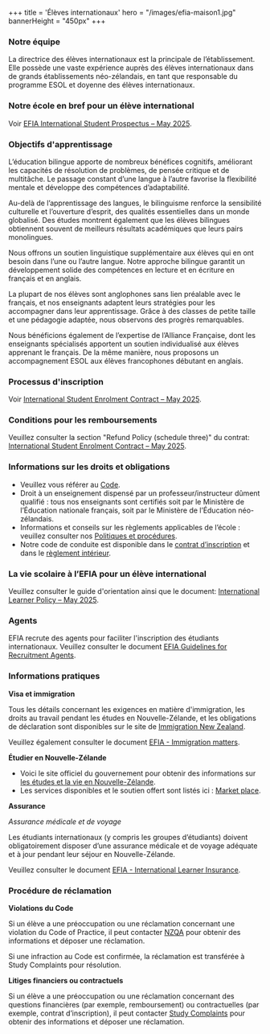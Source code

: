 +++
title = 'Élèves internationaux'
hero = "/images/efia-maison1.jpg"
bannerHeight = "450px"
+++

### Notre équipe

La directrice des élèves internationaux est la principale de l’établissement. Elle possède une vaste expérience auprès des élèves internationaux dans de grands établissements néo-zélandais, en tant que responsable du programme ESOL et doyenne des élèves internationaux.

### Notre école en bref pour un élève international

Voir [EFIA International Student Prospectus – May 2025](/efia_international_prospectus_may_2025.pdf).

### Objectifs d'apprentissage 

L’éducation bilingue apporte de nombreux bénéfices cognitifs, améliorant les capacités de résolution de problèmes, de pensée critique et de multitâche. Le passage constant d’une langue à l’autre favorise la flexibilité mentale et développe des compétences d’adaptabilité.

Au-delà de l’apprentissage des langues, le bilinguisme renforce la sensibilité culturelle et l’ouverture d’esprit, des qualités essentielles dans un monde globalisé. Des études montrent également que les élèves bilingues obtiennent souvent de meilleurs résultats académiques que leurs pairs monolingues.

Nous offrons un soutien linguistique supplémentaire aux élèves qui en ont besoin dans l’une ou l’autre langue. Notre approche bilingue garantit un développement solide des compétences en lecture et en écriture en français et en anglais.

La plupart de nos élèves sont anglophones sans lien préalable avec le français, et nos enseignants adaptent leurs stratégies pour les accompagner dans leur apprentissage. Grâce à des classes de petite taille et une pédagogie adaptée, nous observons des progrès remarquables.

Nous bénéficions également de l’expertise de l’Alliance Française, dont les enseignants spécialisés apportent un soutien individualisé aux élèves apprenant le français. De la même manière, nous proposons un accompagnement ESOL aux élèves francophones débutant en anglais.

### Processus d'inscription

Voir [International Student Enrolment Contract – May 2025](/efia_international_student_enrolment_contract_may_2025.pdf).

### Conditions pour les remboursements

Veuillez consulter la section "Refund Policy (schedule three)" du contrat: [International Student Enrolment Contract – May 2025](/efia_international_student_policy_may_2025.pdf).

### Informations sur les droits et obligations

* Veuillez vous référer au [Code](https://www2.nzqa.govt.nz/assets/Tertiary/The-Code/Guidelines-for-Code-Signatory-Schools.pdf).
* Droit à un enseignement dispensé par un professeur/instructeur dûment qualifié : tous nos enseignants sont certifiés soit par le Ministère de l’Éducation nationale français, soit par le Ministère de l’Éducation néo-zélandais.
* Informations et conseils sur les règlements applicables de l’école : veuillez consulter nos [Politiques et procédures](/fr/school-life/policies-and-procedures).
* Notre code de conduite est disponible dans le [contrat d’inscription](/efia_international_student_enrolment_contract_may_2025.pdf) et dans le [règlement intérieur](/reglement_interieur_mai_2025.pdf).

### La vie scolaire à l’EFIA pour un élève international

Veuillez consulter le guide d'orientation ainsi que le document: [International Learner Policy – May 2025](/efia_international_student_policy_may_2025.pdf).


### Agents

EFIA recrute des agents pour faciliter l'inscription des étudiants internationaux. Veuillez consulter le document [EFIA Guidelines for Recruitment Agents](/efia_guidelines_for_recruitment_agents.pdf).

### Informations pratiques

**Visa et immigration**

Tous les détails concernant les exigences en matière d'immigration, les droits au travail pendant les études en Nouvelle-Zélande, et les obligations de déclaration sont disponibles sur le site de [Immigration New Zealand](https://www.immigration.govt.nz/).

Veuillez également consulter le document [EFIA - Immigration matters](/efia_immigration_matters.pdf).

**Étudier en Nouvelle-Zélande**

* Voici le site officiel du gouvernement pour obtenir des informations sur [les études et la vie en Nouvelle-Zélande](https://www.naumainz.studywithnewzealand.govt.nz/).
* Les services disponibles et le soutien offert sont listés ici : [Market place](https://sieba.nz/marketplace/).

**Assurance**

*Assurance médicale et de voyage*

Les étudiants internationaux (y compris les groupes d’étudiants) doivent obligatoirement disposer d’une assurance médicale et de voyage adéquate et à jour pendant leur séjour en Nouvelle-Zélande.

Veuillez consulter le document [EFIA - International Learner Insurance](/efia_international_learner_insurance_may_2025.pdf).

### Procédure de réclamation

**Violations du Code**

Si un élève a une préoccupation ou une réclamation concernant une violation du Code of Practice, il peut contacter [NZQA](https://www2.nzqa.govt.nz/tertiary/the-code/the-code-for-learners/learner-complaints/) pour obtenir des informations et déposer une réclamation.

Si une infraction au Code est confirmée, la réclamation est transférée à Study Complaints pour résolution.

**Litiges financiers ou contractuels**

Si un élève a une préoccupation ou une réclamation concernant des questions financières (par exemple, remboursement) ou contractuelles (par exemple, contrat d’inscription), il peut contacter [Study Complaints](https://www.studycomplaints.org.nz/make-complaint) pour obtenir des informations et déposer une réclamation.
